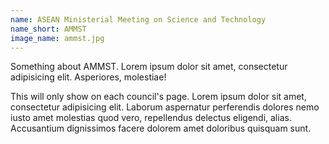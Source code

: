 ```yaml
---
name: ASEAN Ministerial Meeting on Science and Technology
name_short: AMMST
image_name: ammst.jpg
---
```

Something about AMMST. Lorem ipsum dolor sit amet, consectetur adipisicing elit. Asperiores, molestiae!

This will only show on each council's page. Lorem ipsum dolor sit amet, consectetur adipisicing elit. Laborum aspernatur perferendis dolores nemo iusto amet molestias quod vero, repellendus delectus eligendi, alias. Accusantium dignissimos facere dolorem amet doloribus quisquam sunt.
